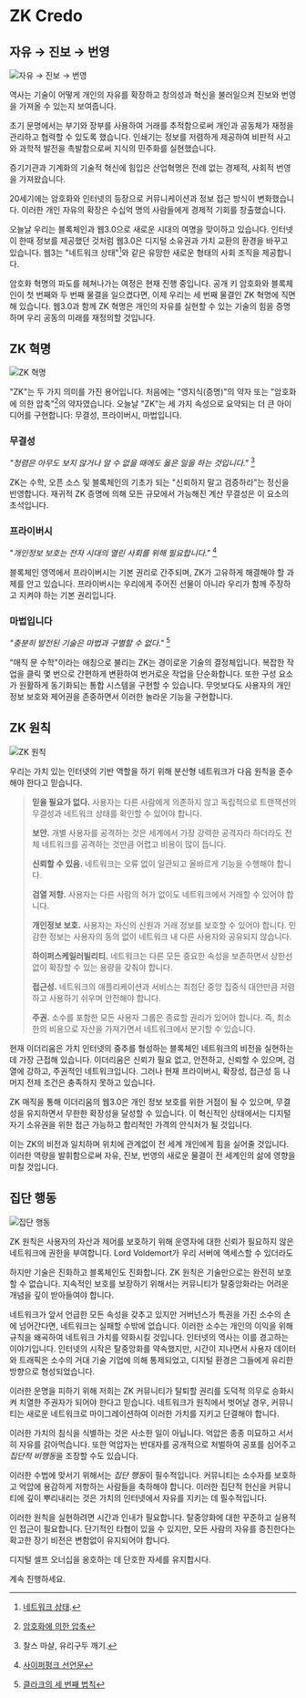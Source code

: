 # ZK Credo

## 자유 → 진보 → 번영

![자유 → 진보 → 번영](freedom-progress-prosperity.jpeg)

역사는 기술이 어떻게 개인의 자유를 확장하고 창의성과 혁신을 불러일으켜 진보와 번영을 가져올 수 있는지 보여줍니다.

초기 문명에서는 부기와 장부를 사용하여 거래를 추적함으로써 개인과 공동체가 재정을 관리하고 협력할 수 있도록 했습니다. 인쇄기는 정보를 저렴하게 제공하여 비판적 사고와 과학적 발전을 촉발함으로써 지식의 민주화를 실현했습니다.

증기기관과 기계화의 기술적 혁신에 힘입은 산업혁명은 전례 없는 경제적, 사회적 번영을 가져왔습니다.

20세기에는 암호화와 인터넷의 등장으로 커뮤니케이션과 정보 접근 방식이 변화했습니다. 이러한 개인 자유의 확장은 수십억 명의 사람들에게 경제적 기회를 창출했습니다.

오늘날 우리는 블록체인과 웹3.0으로 새로운 시대의 여명을 맞이하고 있습니다. 인터넷이 한때 정보를 제공했던 것처럼 웹3.0은 디지털 소유권과 가치 교환의 환경을 바꾸고 있습니다. 웹3는 "네트워크 상태"[^1]와 같은 유망한 새로운 형태의 사회 조직을 제공합니다.

암호화 혁명의 파도를 헤쳐나가는 여정은 현재 진행 중입니다. 공개 키 암호화와 블록체인이 첫 번째와 두 번째 물결을 일으켰다면, 이제 우리는 세 번째 물결인 ZK 혁명에 직면해 있습니다. 웹3.0과 함께 ZK 혁명은 개인의 자유를 실현할 수 있는 기술의 힘을 증명하며 우리 공동의 미래를 재정의할 것입니다.

## ZK 혁명
![ZK 혁명](zk-revolution.jpeg)

"ZK"는 두 가지 의미를 가진 용어입니다. 처음에는 "영지식(증명)"의 약자 또는 "암호화에 의한 압축"[^2]의 약자였습니다. 오늘날 "ZK"는 세 가지 속성으로 요약되는 더 큰 아이디어를 구현합니다: 무결성, 프라이버시, 마법입니다.

### 무결성

*"청렴은 아무도 보지 않거나 알 수 없을 때에도 옳은 일을 하는 것입니다."* [^3]

ZK는 수학, 오픈 소스 및 블록체인의 기초가 되는 "신뢰하지 말고 검증하라"는 정신을 반영합니다. 재귀적 ZK 증명에 의해 모든 규모에서 가능해진 계산 무결성은 이 요소의 초석입니다.

### 프라이버시

"*개인정보 보호는 전자 시대의 열린 사회를 위해 필요합니다."* [^4]

블록체인 영역에서 프라이버시는 기본 권리로 간주되며, ZK가 고유하게 해결해야 할 과제를 안고 있습니다. 프라이버시는 우리에게 주어진 선물이 아니라 우리가 함께 주장하고 지켜야 하는 기본 권리입니다.

### 마법입니다

*"충분히 발전된 기술은 마법과 구별할 수 없다."* [^5]

"매직 문 수학"이라는 애칭으로 불리는 ZK는 경이로운 기술의 결정체입니다. 복잡한 작업을 클릭 몇 번으로 간편하게 변환하여 번거로운 작업을 단순화합니다. 또한 구성 요소가 원활하게 동기화되는 통합 시스템을 구현할 수 있습니다. 무엇보다도 사용자의 개인정보 보호와 제어권을 존중하면서 이러한 놀라운 기능을 구현합니다.

## ZK 원칙

![ZK 원칙](zk-principles.jpeg)

우리는 가치 있는 인터넷의 기반 역할을 하기 위해 분산형 네트워크가 다음 원칙을 준수해야 한다고 믿습니다.

> **믿을 필요가 없다.** 사용자는 다른 사람에게 의존하지 않고 독립적으로 트랜잭션의 무결성과 네트워크 상태를 확인할 수 있어야 합니다.
> 
> **보안.** 개별 사용자를 공격하는 것은 세계에서 가장 강력한 공격자라 하더라도 전체 네트워크를 공격하는 것만큼 어렵고 비용이 많이 듭니다.
> 
> **신뢰할 수 있음.** 네트워크는 오류 없이 일관되고 올바르게 기능을 수행해야 합니다.
> 
> **검열 저항.** 사용자는 다른 사람의 허가 없이도 네트워크에서 거래할 수 있어야 합니다.
> 
> **개인정보 보호.** 사용자는 자신의 신원과 거래 정보를 보호할 수 있어야 합니다. 민감한 정보는 사용자의 동의 없이 네트워크 내 다른 사용자와 공유되지 않습니다.
> 
> **하이퍼스케일러빌리티.** 네트워크는 다른 모든 중요한 속성을 보존하면서 상한선 없이 확장할 수 있는 용량을 갖춰야 합니다.
> 
> **접근성.** 네트워크의 애플리케이션과 서비스는 최첨단 중앙 집중식 대안만큼 저렴하고 사용하기 쉬우며 안전해야 합니다.
> 
> **주권.** 소수를 포함한 모든 사용자 그룹은 종료할 권리가 있어야 합니다. 즉, 최소한의 비용으로 자산을 가져가면서 네트워크에서 분기할 수 있습니다.

현재 이더리움은 가치 인터넷의 중추를 형성하는 블록체인 네트워크의 비전을 실현하는 데 가장 근접해 있습니다. 이더리움은 신뢰가 필요 없고, 안전하고, 신뢰할 수 있으며, 검열에 강하고, 주권적인 네트워크입니다. 그러나 현재 프라이버시, 확장성, 접근성 등 나머지 전제 조건은 충족하지 못하고 있습니다.

ZK 매직을 통해 이더리움의 웹3.0은 개인 정보 보호를 위한 거점이 될 수 있으며, 무결성을 유지하면서 무한한 확장성을 달성할 수 있습니다. 이 혁신적인 상태에서는 디지털 자기 소유권을 위한 접근 가능하고 합리적인 가격의 안식처가 될 것입니다. 

이는 ZK의 비전과 일치하며 위치에 관계없이 전 세계 개인에게 힘을 실어줄 것입니다. 이러한 역량을 발휘함으로써 자유, 진보, 번영의 새로운 물결이 전 세계인의 삶에 영향을 미칠 것입니다.

## 집단 행동

![집단 행동](the-collective-action.jpeg)

ZK 원칙은 사용자의 자산과 제어를 보호하기 위해 운영자에 대한 신뢰가 필요하지 않은 네트워크에 권한을 부여합니다. Lord Voldemort가 우리 서버에 액세스할 수 있더라도 

하지만 기술은 진화하고 블록체인도 진화합니다. ZK 원칙은 기술만으로는 완전히 보호할 수 없습니다. 지속적인 보호를 보장하기 위해서는 커뮤니티가 탈중앙화라는 어려운 개념을 깊이 받아들여야 합니다.

네트워크가 앞서 언급한 모든 속성을 갖추고 있지만 거버넌스가 특권을 가진 소수의 손에 넘어간다면, 네트워크는 실패할 수밖에 없습니다. 이러한 소수는 개인의 이익을 위해 규칙을 왜곡하여 네트워크 가치를 약화시킬 것입니다. 인터넷의 역사는 이를 경고하는 이야기입니다. 인터넷의 시작은 탈중앙화를 약속했지만, 시간이 지나면서 사용자 데이터와 트래픽은 소수의 거대 기술 기업에 의해 통제되었고, 디지털 환경은 그들에게 유리한 방향으로 형성되었습니다.

이러한 운명을 피하기 위해 저희는 ZK 커뮤니티가 탈퇴할 권리를 도덕적 의무로 승화시켜 치열한 주권자가 되어야 한다고 믿습니다. 네트워크가 원칙에서 벗어날 경우, 커뮤니티는 새로운 네트워크로 마이그레이션하여 이러한 가치를 지키고 단결해야 합니다.

이러한 가치의 침식을 식별하는 것은 사소한 일이 아닙니다. 억압은 종종 미묘하고 서서히 자유를 갉아먹습니다. 또한 억압자는 반대자를 공개적으로 처벌하여 공포를 심어주고 *집단적 비행동*을 조장할 수도 있습니다.

이러한 수법에 맞서기 위해서는 *집단 행동*이 필수적입니다. 커뮤니티는 소수자를 보호하고 억압에 용감하게 저항하는 사람들을 축하해야 합니다. 이러한 집단적 헌신을 커뮤니티에 깊이 뿌리내리는 것은 가치의 인터넷에서 자유를 지키는 데 필수적입니다.

이러한 원칙을 실현하려면 시간과 인내가 필요합니다. 탈중앙화에 대한 꾸준하고 실용적인 접근이 필요합니다. 단기적인 타협이 있을 수 있지만, 모든 사람의 자유를 증진한다는 확고한 장기 비전은 변함없이 유지되어야 합니다.

디지털 셀프 오너십을 옹호하는 데 단호한 자세를 유지합시다.

계속 진행하세요.

[^1]: [네트워크 상태](https://thenetworkstate.com/the-network-state-in-one-sentence).
[^2]: [암호화에 의한 압축](https://twitter.com/vitalikbuterin/status/1309298689156866048)
[^3]: 찰스 마샬, 유리구두 깨기.
[^4]: [사이퍼펑크 선언문](https://nakamotoinstitute.org/static/docs/cypherpunk-manifesto.txt)
[^5]: [클라크의 세 번째 법칙](https://en.wikipedia.org/wiki/Clarke%27s_three_laws)
